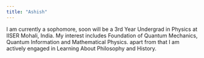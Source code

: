 ```yaml
---
title: "Ashish"
---
```


I am currently a sophomore, soon will be a 3rd Year Undergrad in Physics at IISER Mohali, India. My interest includes Foundation of Quantum Mechanics, Quantum Information and Mathematical Physics. apart from that I am actively engaged in Learning About Philosophy and History.
